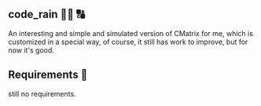 ## code_rain 👨‍💻 🔠

An interesting and simple and simulated version of CMatrix for me, which is customized in a special way, of course, it still has work to improve, but for now it's good.

## Requirements 🔧

still no requirements.


